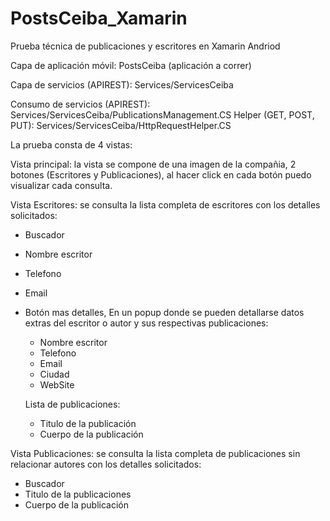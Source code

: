 # PostsCeiba_Xamarin
Prueba técnica de publicaciones y escritores en Xamarin Andriod

Capa de aplicación móvil:
PostsCeiba (aplicación a correr)

Capa de servicios (APIREST):
Services/ServicesCeiba

Consumo de servicios (APIREST):
Services/ServicesCeiba/PublicationsManagement.CS
Helper (GET, POST, PUT): Services/ServicesCeiba/HttpRequestHelper.CS

La prueba consta de 4 vistas:

Vista principal: la vista se compone de una imagen de la compañia, 2 botones (Escritores y Publicaciones), al hacer click en cada botón puedo visualizar cada consulta.

Vista Escritores: se consulta la lista completa de escritores con los detalles solicitados:
- Buscador
- Nombre escritor
- Telefono
- Email
- Botón mas detalles, En un popup donde se pueden detallarse datos extras del escritor o autor y sus respectivas publicaciones:
  + Nombre escritor
  + Telefono
  + Email
  + Ciudad
  + WebSite
  
  Lista de publicaciones:
  + Titulo de la publicación
  + Cuerpo de la publicación 


Vista Publicaciones: se consulta la lista completa de publicaciones sin relacionar autores con los detalles solicitados:
- Buscador
- Titulo de la publicaciones
- Cuerpo de la publicación 
